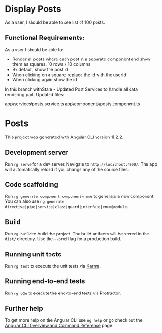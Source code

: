# Display Posts

As a user, I should be able to see list of 100 posts.

## Functional Requirements:

As a user I should be able to:

- Render all posts where each post in a separate component and show them as squares, 10 rows x 10 columns
- By default, show the post id
- When clicking on a square: replace the id with the userId
- When clicking again show the id

In this branch withState - Updated Post Services to handle all data rendering part.
Updated files:

app\services\posts.service.ts
app\components\posts.component.ts

# Posts

This project was generated with [Angular CLI](https://github.com/angular/angular-cli) version 11.2.2.

## Development server

Run `ng serve` for a dev server. Navigate to `http://localhost:4200/`. The app will automatically reload if you change any of the source files.

## Code scaffolding

Run `ng generate component component-name` to generate a new component. You can also use `ng generate directive|pipe|service|class|guard|interface|enum|module`.

## Build

Run `ng build` to build the project. The build artifacts will be stored in the `dist/` directory. Use the `--prod` flag for a production build.

## Running unit tests

Run `ng test` to execute the unit tests via [Karma](https://karma-runner.github.io).

## Running end-to-end tests

Run `ng e2e` to execute the end-to-end tests via [Protractor](http://www.protractortest.org/).

## Further help

To get more help on the Angular CLI use `ng help` or go check out the [Angular CLI Overview and Command Reference](https://angular.io/cli) page.
